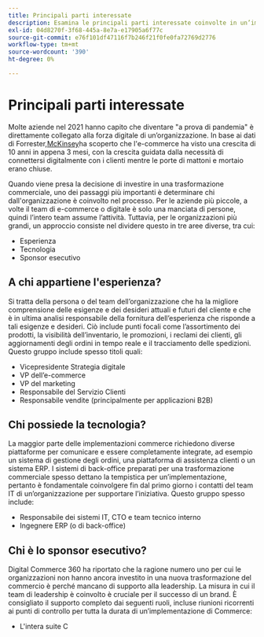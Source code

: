 ```yaml
---
title: Principali parti interessate
description: Esamina le principali parti interessate coinvolte in un’implementazione Adobe Commerce e chi possiede diversi aspetti del progetto.
exl-id: 04d8270f-3f68-445a-8e7a-e17905a6f77c
source-git-commit: e76f101df47116f7b246f21f0fe0fa72769d2776
workflow-type: tm+mt
source-wordcount: '390'
ht-degree: 0%

---
```


# Principali parti interessate

Molte aziende nel 2021 hanno capito che diventare &quot;a prova di pandemia&quot; è direttamente collegato alla forza digitale di un’organizzazione. In base ai dati di Forrester,[McKinsey](https://www.mckinsey.com/business-functions/strategy-and-corporate-finance/our-insights/five-fifty-the-quickening)ha scoperto che l&#39;e-commerce ha visto una crescita di 10 anni in appena 3 mesi, con la crescita guidata dalla necessità di connettersi digitalmente con i clienti mentre le porte di mattoni e mortaio erano chiuse.

Quando viene presa la decisione di investire in una trasformazione commerciale, uno dei passaggi più importanti è determinare chi dall&#39;organizzazione è coinvolto nel processo. Per le aziende più piccole, a volte il team di e-commerce o digitale è solo una manciata di persone, quindi l’intero team assume l’attività. Tuttavia, per le organizzazioni più grandi, un approccio consiste nel dividere questo in tre aree diverse, tra cui:

- Esperienza
- Tecnologia
- Sponsor esecutivo

## A chi appartiene l&#39;esperienza?

Si tratta della persona o del team dell’organizzazione che ha la migliore comprensione delle esigenze e dei desideri attuali e futuri del cliente e che è in ultima analisi responsabile della fornitura dell’esperienza che risponde a tali esigenze e desideri. Ciò include punti focali come l’assortimento dei prodotti, la visibilità dell’inventario, le promozioni, i reclami dei clienti, gli aggiornamenti degli ordini in tempo reale e il tracciamento delle spedizioni. Questo gruppo include spesso titoli quali:

- Vicepresidente Strategia digitale
- VP dell’e-commerce
- VP del marketing
- Responsabile del Servizio Clienti
- Responsabile vendite (principalmente per applicazioni B2B)

## Chi possiede la tecnologia?

La maggior parte delle implementazioni commerce richiedono diverse piattaforme per comunicare e essere completamente integrate, ad esempio un sistema di gestione degli ordini, una piattaforma di assistenza clienti o un sistema ERP. I sistemi di back-office preparati per una trasformazione commerciale spesso dettano la tempistica per un’implementazione, pertanto è fondamentale coinvolgere fin dal primo giorno i contatti del team IT di un’organizzazione per supportare l’iniziativa. Questo gruppo spesso include:

- Responsabile dei sistemi IT, CTO e team tecnico interno
- Ingegnere ERP (o di back-office)

## Chi è lo sponsor esecutivo?

Digital Commerce 360 ha riportato che la ragione numero uno per cui le organizzazioni non hanno ancora investito in una nuova trasformazione del commercio è perché mancano di supporto alla leadership. La misura in cui il team di leadership è coinvolto è cruciale per il successo di un brand. È consigliato il supporto completo dai seguenti ruoli, incluse riunioni ricorrenti ai punti di controllo per tutta la durata di un’implementazione di Commerce:

- L&#39;intera suite C
